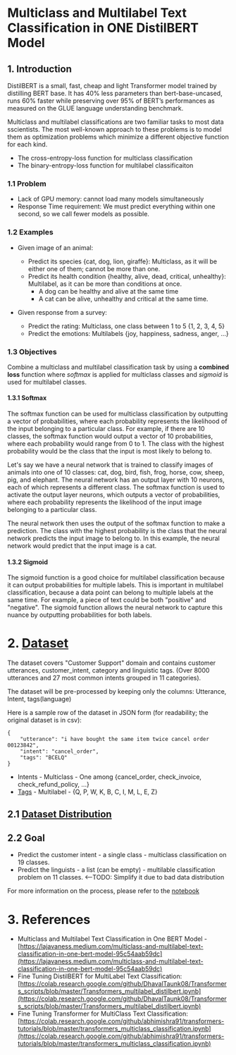# Multiclass and Multilabel Text Classification in ONE DistilBERT Model

## 1. Introduction
DistilBERT is a small, fast, cheap and light Transformer model trained by distilling BERT base. It has 40% less parameters than bert-base-uncased, runs 60% faster while preserving over 95% of BERT’s performances as measured on the GLUE language understanding benchmark.

Multiclass and multilabel classifications are two familiar tasks to most data sscientists. The most well-known approach to these problems is to model them as optimization problems which minimize a different objective function for each kind.

- The cross-entropy-loss function for multiclass classification
- The binary-entropy-loss function for multilabel classificaiton

### 1.1 Problem
- Lack of GPU memory: cannot load many models simultaneously
- Response Time requirement: We must predict everything within one second, so we call fewer models as possible.

### 1.2 Examples
- Given image of an animal:
    - Predict its species {cat, dog, lion, giraffe}: Multiclass, as it will be either one of them; cannot be more than one.
    - Predict its health condition {healthy, alive, dead, critical, unhealthy}: Multilabel, as it can be more than conditions at once.
        - A dog can be healthy and alive at the same time
        - A cat can be alive, unhealthy and critical at the same time.

- Given response from a survey:
    - Predict the rating: Multiclass, one class between 1 to 5 {1, 2, 3, 4, 5}
    - Predict the emotions: Multilabels {joy, happiness, sadness, anger, ...}

### 1.3 Objectives
Combine a multiclass and multilabel classification task by using a **combined loss** function where *softmax* is applied for multiclass classes and *sigmoid* is used for multilabel classes.

#### 1.3.1 Softmax
The softmax function can be used for multiclass classification by outputting a vector of probabilities, where each probability represents the likelihood of the input belonging to a particular class. For example, if there are 10 classes, the softmax function would output a vector of 10 probabilities, where each probability would range from 0 to 1. The class with the highest probability would be the class that the input is most likely to belong to.

Let's say we have a neural network that is trained to classify images of animals into one of 10 classes: cat, dog, bird, fish, frog, horse, cow, sheep, pig, and elephant. The neural network has an output layer with 10 neurons, each of which represents a different class. The softmax function is used to activate the output layer neurons, which outputs a vector of probabilities, where each probability represents the likelihood of the input image belonging to a particular class.

The neural network then uses the output of the softmax function to make a prediction. The class with the highest probability is the class that the neural network predicts the input image to belong to. In this example, the neural network would predict that the input image is a cat.

#### 1.3.2 Sigmoid
The sigmoid function is a good choice for multilabel classification because it can output probabilities for multiple labels. This is important in multilabel classification, because a data point can belong to multiple labels at the same time. For example, a piece of text could be both "positive" and "negative". The sigmoid function allows the neural network to capture this nuance by outputting probabilities for both labels.

# 2. [Dataset](../data)
The dataset covers "Customer Support" domain and contains customer utterances, customer_intent, category and linguistic tags. (Over 8000 utterances and 27 most common intents grouped in 11 categories).

The dataset will be pre-processed by keeping only the columns: Utterance, Intent, tags(language)

Here is a sample row of the dataset in JSON form (for readability; the original dataset is in csv):

```
{
    "utterance": "i have bought the same item twice cancel order 00123842",
    "intent": "cancel_order",
    "tags": "BCELQ"
}
```

- Intents - Multiclass - One among {cancel_order, check_invoice, check_refund_policy, ...}
- [Tags](../data/TAGS.md) - Multilabel - {Q, P, W, K, B, C, I, M, L, E, Z}

## 2.1 [Dataset Distribution](./data_distribution.ipynb)

## 2.2 Goal
- Predict the customer intent - a single class - multiclass classification on 19 classes.  
- Predict the linguists - a list (can be empty) - multilable classification problem on 11 classes. <--TODO: Simplify it due to bad data distribution

For more information on the process, please refer to the [notebook](./model_creation.ipynb)

# 3. References
- Multiclass and Multilabel Text Classification in One BERT Model - [https://lajavaness.medium.com/multiclass-and-multilabel-text-classification-in-one-bert-model-95c54aab59dc](https://lajavaness.medium.com/multiclass-and-multilabel-text-classification-in-one-bert-model-95c54aab59dc)
- Fine Tuning DistilBERT for MultiLabel Text Classification: [https://colab.research.google.com/github/DhavalTaunk08/Transformers_scripts/blob/master/Transformers_multilabel_distilbert.ipynb](https://colab.research.google.com/github/DhavalTaunk08/Transformers_scripts/blob/master/Transformers_multilabel_distilbert.ipynb)
- Fine Tuning Transformer for MultiClass Text Classification: [https://colab.research.google.com/github/abhimishra91/transformers-tutorials/blob/master/transformers_multiclass_classification.ipynb](https://colab.research.google.com/github/abhimishra91/transformers-tutorials/blob/master/transformers_multiclass_classification.ipynb)

